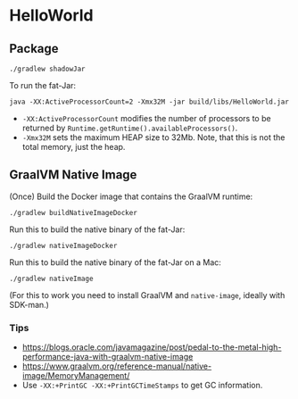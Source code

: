 # HelloWorld

## Package
```
./gradlew shadowJar
```

To run the fat-Jar:
```
java -XX:ActiveProcessorCount=2 -Xmx32M -jar build/libs/HelloWorld.jar
```

- `-XX:ActiveProcessorCount` modifies the number of processors to be returned by `Runtime.getRuntime().availableProcessors()`.
- `-Xmx32M` sets the maximum HEAP size to 32Mb. Note, that this is not the total memory, just the heap.

## GraalVM Native Image

(Once) Build the Docker image that contains the GraalVM runtime:
```
./gradlew buildNativeImageDocker
```

Run this to build the native binary of the fat-Jar:
```
./gradlew nativeImageDocker
```

Run this to build the native binary of the fat-Jar on a Mac:
```
./gradlew nativeImage
```
(For this to work you need to install GraalVM and `native-image`, ideally with SDK-man.)

### Tips

- https://blogs.oracle.com/javamagazine/post/pedal-to-the-metal-high-performance-java-with-graalvm-native-image
- https://www.graalvm.org/reference-manual/native-image/MemoryManagement/
- Use `-XX:+PrintGC -XX:+PrintGCTimeStamps` to get GC information. 
